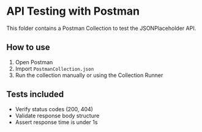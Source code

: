 # API Testing with Postman

This folder contains a Postman Collection to test the JSONPlaceholder API.

## How to use
1. Open Postman
2. Import `PostmanCollection.json`
3. Run the collection manually or using the Collection Runner

## Tests included
- Verify status codes (200, 404)
- Validate response body structure
- Assert response time is under 1s
